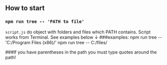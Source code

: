 
## How to start
### `npm run tree -- 'PATH to file'`

`script.js` do object with folders and files which PATH contains. Script works from Terminal. See examples below ↓
###examples:
npm run tree -- 'C:/Program Files (x86)/'
npm run tree -- C:/files/

###If you have parentheses in the path you must type quotes around the path!
